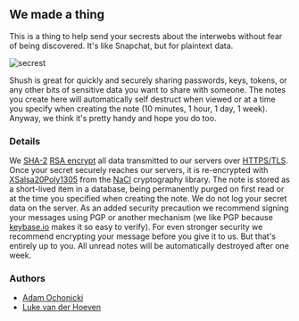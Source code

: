 ## We made a thing

This is a thing to help send your secrests about the interwebs without fear of being discovered. It's like Snapchat, but for plaintext data.

![secrest](https://camo.githubusercontent.com/ad1159fe56dc2ff04791f2716d21abfa8a7a03c9/687474703a2f2f636c2e6c792f696d6167652f325232763365306b313432662f7365616372657374732e6a7067)

Shush is great for quickly and securely sharing passwords, keys, tokens, or any other bits of sensitive data you want to share with someone. The notes you create here will automatically self destruct when viewed or at a time you specify when creating the note (10 minutes, 1 hour, 1 day, 1 week). Anyway, we think it's pretty handy and hope you do too.

### Details

We [SHA-2](https://en.wikipedia.org/wiki/SHA-2) [RSA encrypt](https://en.wikipedia.org/wiki/RSA_%28cryptosystem%29) all data transmitted to our servers over [HTTPS/TLS](https://en.wikipedia.org/wiki/Transport_Layer_Security). Once your secret securely reaches our servers, it is re-encrypted with [XSalsa20](https://en.wikipedia.org/wiki/Salsa20)[Poly1305](https://en.wikipedia.org/wiki/Poly1305-AES) from the [NaCl](http://nacl.cr.yp.to/valid.html) cryptography library. The note is stored as a short-lived item in a database, being permanently purged on first read or at the time you specified when creating the note. We do not log your secret data on the server. As an added security precaution we recommend signing your messages using PGP or another mechanism (we like PGP because [keybase.io](https://keybase.io) makes it so easy to verify). For even stronger security we recommend encrypting your message before you give it to us. But that's entirely up to you. All unread notes will be automatically destroyed after one week.

### Authors

- [Adam Ochonicki](https://github.com/fromonesrc)
- [Luke van der Hoeven](https://github.com/plukevdh)
